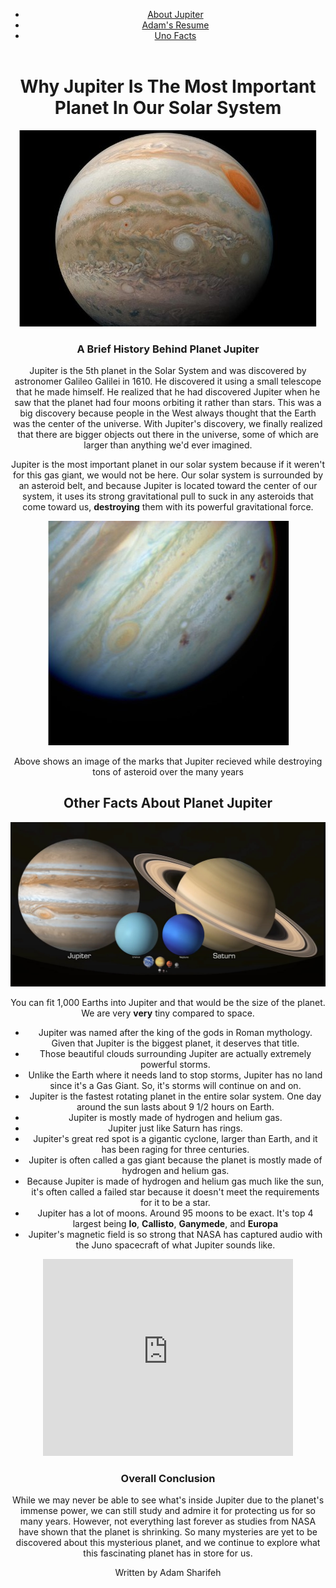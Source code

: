 <!Doctype html>
<html lang = "en">
<head>
  <meta charset="utf-8">
  <title>My Websites</title>
  <link rel="stylesheet" href="jupiter2.css">
</head>
<body>
  <header id="main-header">
    <div></div>
      <nav class="navigation">
        <ul>
          <li><a href="jupiter.css">About Jupiter</a></li>
          <li><a href="resume.css">Adam's Resume</a></li>
          <li><a href="uno.css">Uno Facts</a></li>
        </ul>
      </nav>
    </div>
  </header>
  <div class="content-wrapper">
    <header id="header">
    <a id="image1" href="https://adam893-o.github.io/Project-two/"> 
    </a>
    </header> 
  </div> 
    <header class="header">
  <div class="header">
  <h1>Why Jupiter Is The Most Important Planet In Our Solar System</h1>
  </div>
  <section>
    <img src="media/image1.jpg" alt="A stunning look up cloase at Jupiter and seeing the great red spot" >
    <h3>A Brief History Behind Planet Jupiter</h3>
    <p>Jupiter is the 5th planet in the Solar System and was discovered by astronomer Galileo Galilei in 1610. He discovered it using a small telescope that he made himself. He realized that he had discovered Jupiter when he saw that the planet had four moons orbiting it rather than stars. This was a big discovery because people in the West always thought that the Earth was the center of the universe. With Jupiter's discovery, we finally realized that there are bigger objects out there in the universe, some of which are larger than anything we'd ever imagined.</p> 
    <p>Jupiter is the most important planet in our solar system because if it weren't for this gas giant, we would not be here. Our solar system is surrounded by an asteroid belt, and because Jupiter is located toward the center of our system, it uses its strong gravitational pull to suck in any asteroids that come toward us, <strong>destroying</strong> them with its powerful gravitational force.</p>
    <div id="img2">
      <img src="media/image2.jpg" alt="A closer look at the mark Jupiter took while destroying all those asteroids.">
    </div> 
      <p>Above shows an image of the marks that Jupiter recieved while destroying tons of asteroid over the many years</p>
      <h2>Other Facts About Planet Jupiter</h2>
        <img src="media/image3.jpg" alt="An accurate picture to show exactly how big Jupiter is compared to other planets in out solar system">
        <p>You can fit 1,000 Earths into Jupiter and that would be the size of the planet. We are very <strong>very</strong> tiny compared to space.</p>
    <ul>
      <li>Jupiter was named after the king of the gods in Roman mythology. Given that Jupiter is the biggest planet, it deserves that title.</li>
      <li>Those beautiful clouds surrounding Jupiter are actually extremely powerful storms.</li>
      <li>Unlike the Earth where it needs land to stop storms, Jupiter has no land since it's a Gas Giant. So, it's storms will continue on and on.</li>
      <li>Jupiter is the fastest rotating planet in the entire solar system. One day around the sun lasts about 9 1/2 hours on Earth.</li>
      <li>Jupiter is mostly made of hydrogen and helium gas.</li>
      <li>Jupiter just like Saturn has rings.</li>
      <li>Jupiter's great red spot is a gigantic cyclone, larger than Earth, and it has been raging for three centuries.</li>
      <li>Jupiter is often called a gas giant because the planet is mostly made of hydrogen and helium gas.</li>
      <li>Because Jupiter is made of hydrogen and helium gas much like the sun, it's often called a failed star because it doesn't meet the requirements for it to be a star.</li>
      <li>Jupiter has a lot of moons. Around 95 moons to be exact. It's top 4 largest being <strong>Io</strong>, <strong>Callisto</strong>, <strong>Ganymede</strong>, and <strong>Europa</strong></li> 
      <li>Jupiter's magnetic field is so strong that NASA has captured audio with the Juno spacecraft of what Jupiter sounds like.</li>
    </ul>
    <iframe width="400" height="315" src="https://www.youtube.com/embed/e3fqE01YYWs?si=7IFdZLB1Tiov8kD7" title="YouTube video player" frameborder="0" allow="accelerometer; autoplay; clipboard-write; encrypted-media; gyroscope; picture-in-picture; web-share" referrerpolicy="strict-origin-when-cross-origin" allowfullscreen></iframe>
    <h3>Overall Conclusion</h3>
    <p>While we may never be able to see what's inside Jupiter due to the planet's immense power, we can still study and admire it for protecting us for so many years. However, not everything last forever as studies from NASA have shown that the planet is shrinking. So many mysteries are yet to be discovered about this mysterious planet, and we continue to explore what this fascinating planet has in store for us.</p>
    <p>Written by Adam Sharifeh</p>
  </section>
</body>
</html>
